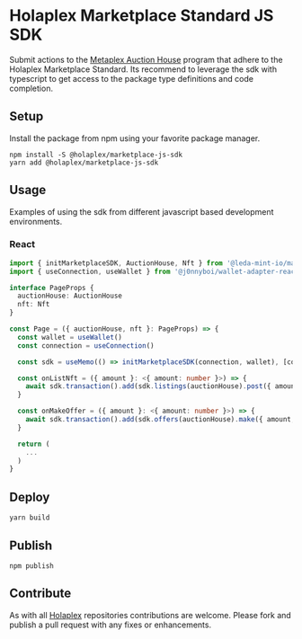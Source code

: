 # Holaplex Marketplace Standard JS SDK

Submit actions to the [Metaplex Auction House](https://docs.metaplex.com/auction-house/definition) program that adhere to the Holaplex Marketplace Standard. Its recommend to leverage the sdk with typescript to get access to the package type definitions and code completion.

## Setup

Install the package from npm using your favorite package manager.

```shell
npm install -S @holaplex/marketplace-js-sdk
yarn add @holaplex/marketplace-js-sdk
```

## Usage

Examples of using the sdk from different javascript based development environments.

### React

```typescript
import { initMarketplaceSDK, AuctionHouse, Nft } from '@leda-mint-io/marketplace-js-sdk'
import { useConnection, useWallet } from '@j0nnyboi/wallet-adapter-react'

interface PageProps {
  auctionHouse: AuctionHouse
  nft: Nft
}

const Page = ({ auctionHouse, nft }: PageProps) => {
  const wallet = useWallet()
  const connection = useConnection()

  const sdk = useMemo(() => initMarketplaceSDK(connection, wallet), [connection, wallet])

  const onListNft = ({ amount }: <{ amount: number }>) => {
    await sdk.transaction().add(sdk.listings(auctionHouse).post({ amount, nft })).send()
  }

  const onMakeOffer = ({ amount }: <{ amount: number }>) => {
    await sdk.transaction().add(sdk.offers(auctionHouse).make({ amount, nft })).send()
  }

  return (
    ...
  )
}
```

## Deploy

```
yarn build
```

## Publish

```
npm publish
```

## Contribute

As with all [Holaplex](https://www.holaplex.com/) repositories contributions are welcome. Please fork and publish a pull request with any fixes or enhancements.
